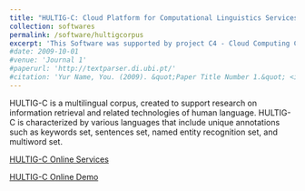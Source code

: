 ```yaml
---
title: "HULTIG-C: Cloud Platform for Computational Linguistics Services"
collection: softwares
permalink: /software/hultigcorpus
excerpt: 'This Software was supported by project C4 - Cloud Computing Competences Centre, financed by the P2020.'
#date: 2009-10-01
#venue: 'Journal 1'
#paperurl: 'http://textparser.di.ubi.pt/'
#citation: 'Yur Name, You. (2009). &quot;Paper Title Number 1.&quot; <i>Journal 1</i>. 1(1).'
---
```

HULTIG-C is a multilingual corpus, created to support research on information retrieval and related technologies of human language. HULTIG-C is characterized by various languages that include unique annotations such as keywords set, sentences set, named entity recognition set, and multiword set.

[HULTIG-C Online Services](http://hultigcorpus-api.di.ubi.pt/)

[HULTIG-C Online Demo](http://hultigcorpus-demo.di.ubi.pt/)